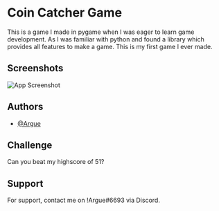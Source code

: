 
# Coin Catcher Game

This is a game I made in pygame when I was eager to learn game development. As I was familiar with python and found a library which provides all features to make a game. This is my first game I ever made.


## Screenshots

![App Screenshot](https://i.ibb.co/jW0YH0K/Capture.jpg)


## Authors

- [@Argue](https://www.github.com/Arguee)


## Challenge
Can you beat my highscore of 51?
## Support

For support, contact me on !Argue#6693 via Discord.

